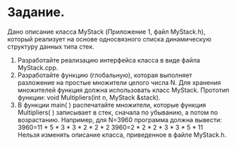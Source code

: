 # Задание. 
Дано описание класса MyStack (Приложение 1, файл MyStack.h), который реализует на основе односвязного списка динамическую структуру данных типа стек.
1. Разработайте реализацию интерфейса класса в виде файла MyStack.cpp.
2. Разработайте функцию (глобальную), которая выполняет разложение на простые множители целого числа N. Для хранения множителей функция должна использовать класс MyStack. Прототип функции: void Multipliers(int n, MyStack<DATA> &stack).
3.  В функции main( ) распечатайте множители, которые функция  Multipliers( ) записывает в стек, сначала по убыванию, а потом по возрастанию. 
Например, для N=3960 программа должна вывести:
3960=11 * 5 * 3 * 3 * 2 * 2 * 2
3960=2 * 2 * 2 * 3 * 3 * 5 * 11<br>
Нельзя изменять описание класса, приведенное в файле MyStack.h.
